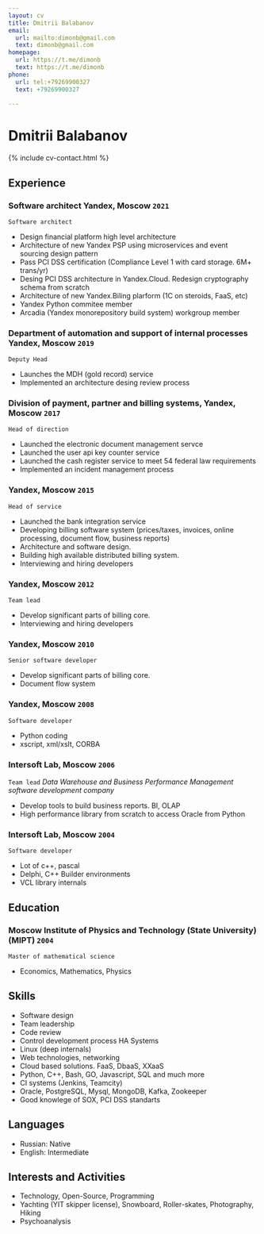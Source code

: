 ```yaml
---
layout: cv
title: Dmitrii Balabanov
email:
  url: mailto:dimonb@gmail.com
  text: dimonb@gmail.com
homepage:
  url: https://t.me/dimonb
  text: https://t.me/dimonb
phone:
  url: tel:+79269900327
  text: +79269900327
  
---
```


# Dmitrii Balabanov

<!--
include contact information from the front matter
Supported arguments:
    - homepage: url, text
    - phone
    - email
-->

{% include cv-contact.html %}

## Experience

### **Software architect Yandex, Moscow** `2021`
```Software architect```
- Design financial platform high level architecture
- Architecture of new Yandex PSP using microservices and event sourcing design pattern
- Pass PCI DSS certification (Compliance Level 1 with card storage. 6M+ trans/yr)
- Desing PCI DSS architecture in Yandex.Cloud. Redesign cryptography schema from scratch
- Architecture of new Yandex.Biling plarform (1C on steroids, FaaS, etc)
- Yandex Python commitee member
- Arcadia (Yandex monorepository build system) workgroup member

### **Department of automation and support of internal processes Yandex, Moscow** `2019`
```Deputy Head```
- Launches the MDH (gold record) service
- Implemented an architecture desing review process

### **Division of payment, partner and billing systems, Yandex, Moscow** `2017`
```Head of direction```
- Launched the electronic document management servce
- Launched the user api key counter service
- Launched the cash register service to meet 54 federal law requirements
- Implemented an incident management process

### **Yandex, Moscow** `2015` 
```Head of service```
- Launched the bank integration service
- Developing billing software system (prices/taxes, invoices, online processing, document flow, business reports)
- Architecture and software design.
- Building high available distributed billing system.
- Interviewing and hiring developers

### **Yandex, Moscow** `2012`
```Team lead```
- Develop significant parts of billing core. 
- Interviewing and hiring developers

### **Yandex, Moscow** `2010`
```Senior software developer```
- Develop significant parts of billing core.
- Document flow system

### **Yandex, Moscow** `2008`
```Software developer```
- Python coding
- xscript, xml/xslt, CORBA

### **Intersoft Lab, Moscow** `2006`
```Team lead```
*Data Warehouse and Business Performance Management software development company*
- Develop tools to build business reports. BI, OLAP
- High performance library from scratch to access Oracle from Python

### **Intersoft Lab, Moscow** `2004`
```Software developer```
- Lot of c++, pascal
- Delphi, C++ Builder environments
- VCL library internals

## Education

### **Moscow Institute of Physics and Technology (State University) (MIPT)** `2004`

```
Master of mathematical science
```
- Economics, Mathematics, Physics

## Skills
- Software design
- Team leadership
- Code review
- Control development process HA Systems
- Linux (deep internals)
- Web technologies, networking
- Cloud based solutions. FaaS, DbaaS, XXaaS
- Python, C++, Bash, GO, Javascript, SQL and much more
- CI systems (Jenkins, Teamcity)
- Oracle, PostgreSQL, Mysql, MongoDB, Kafka, Zookeeper
- Good knowlege of SOX, PCI DSS standarts

## Languages
- Russian: Native
- English: Intermediate

## Interests and Activities
- Technology, Open-Source, Programming
- Yachting (YIT skipper license), Snowboard, Roller-skates, Photography, Hiking
- Psychoanalysis


